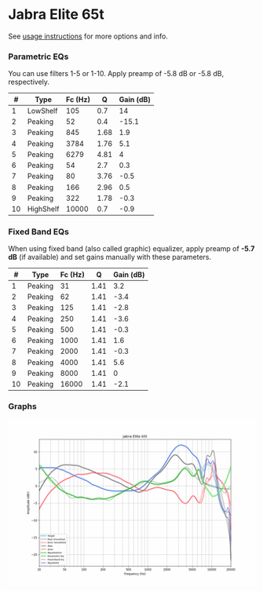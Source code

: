 # Jabra Elite 65t
See [usage instructions](https://github.com/jaakkopasanen/AutoEq#usage) for more options and info.

### Parametric EQs
You can use filters 1-5 or 1-10. Apply preamp of -5.8 dB or -5.8 dB, respectively.

|   # | Type      |   Fc (Hz) |    Q |   Gain (dB) |
|-----|-----------|-----------|------|-------------|
|   1 | LowShelf  |       105 | 0.7  |        14   |
|   2 | Peaking   |        52 | 0.4  |       -15.1 |
|   3 | Peaking   |       845 | 1.68 |         1.9 |
|   4 | Peaking   |      3784 | 1.76 |         5.1 |
|   5 | Peaking   |      6279 | 4.81 |         4   |
|   6 | Peaking   |        54 | 2.7  |         0.3 |
|   7 | Peaking   |        80 | 3.76 |        -0.5 |
|   8 | Peaking   |       166 | 2.96 |         0.5 |
|   9 | Peaking   |       322 | 1.78 |        -0.3 |
|  10 | HighShelf |     10000 | 0.7  |        -0.9 |

### Fixed Band EQs
When using fixed band (also called graphic) equalizer, apply preamp of **-5.7 dB** (if available) and set gains manually with these parameters.

|   # | Type    |   Fc (Hz) |    Q |   Gain (dB) |
|-----|---------|-----------|------|-------------|
|   1 | Peaking |        31 | 1.41 |         3.2 |
|   2 | Peaking |        62 | 1.41 |        -3.4 |
|   3 | Peaking |       125 | 1.41 |        -2.8 |
|   4 | Peaking |       250 | 1.41 |        -3.6 |
|   5 | Peaking |       500 | 1.41 |        -0.3 |
|   6 | Peaking |      1000 | 1.41 |         1.6 |
|   7 | Peaking |      2000 | 1.41 |        -0.3 |
|   8 | Peaking |      4000 | 1.41 |         5.6 |
|   9 | Peaking |      8000 | 1.41 |         0   |
|  10 | Peaking |     16000 | 1.41 |        -2.1 |

### Graphs
![](./Jabra%20Elite%2065t.png)
